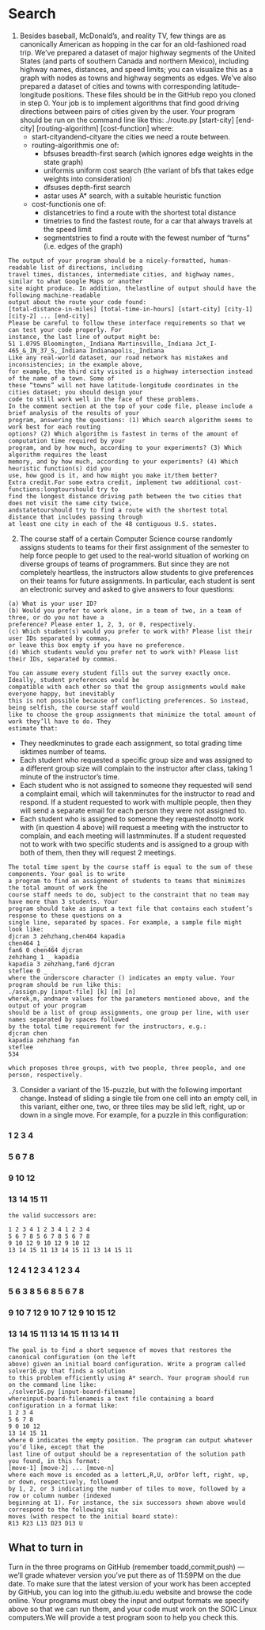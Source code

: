 # Search

1. Besides baseball, McDonald’s, and reality TV, few things are as canonically American as hopping in the
    car for an old-fashioned road trip. We’ve prepared a dataset of major highway segments of the United
    States (and parts of southern Canada and northern Mexico), including highway names, distances, and
    speed limits; you can visualize this as a graph with nodes as towns and highway segments as edges.
    We’ve also prepared a dataset of cities and towns with corresponding latitude-longitude positions.
    These files should be in the GitHub repo you cloned in step 0. Your job is to implement algorithms
    that find good driving directions between pairs of cities given by the user. Your program should be
    run on the command line like this:
    ./route.py [start-city] [end-city] [routing-algorithm] [cost-function]
    where:
    * start-cityandend-cityare the cities we need a route between.
    * routing-algorithmis one of:
        - bfsuses breadth-first search (which ignores edge weights in the state graph)  
        - uniformis uniform cost search (the variant of bfs that takes edge weights into consideration)
        - dfsuses depth-first search
        - astar uses A* search, with a suitable heuristic function
    * cost-functionis one of:
        - distancetries to find a route with the shortest total distance
        - timetries to find the fastest route, for a car that always travels at the speed limit
        - segmentstries to find a route with the fewest number of “turns” (i.e. edges of the graph)

```
The output of your program should be a nicely-formatted, human-readable list of directions, including
travel times, distances, intermediate cities, and highway names, similar to what Google Maps or another
site might produce. In addition, thelastline of output should have the following machine-readable
output about the route your code found:
[total-distance-in-miles] [total-time-in-hours] [start-city] [city-1] [city-2] ... [end-city]
Please be careful to follow these interface requirements so that we can test your code properly. For
instance, the last line of output might be:
51 1.0795 Bloomington,_Indiana Martinsville,_Indiana Jct_I-465_&_IN_37_S,_Indiana Indianapolis,_Indiana
Like any real-world dataset, our road network has mistakes and inconsistencies; in the example above,
for example, the third city visited is a highway intersection instead of the name of a town. Some of
these “towns” will not have latitude-longitude coordinates in the cities dataset; you should design your
code to still work well in the face of these problems.
In the comment section at the top of your code file, please include a brief analysis of the results of your
program, answering the questions: (1) Which search algorithm seems to work best for each routing
options? (2) Which algorithm is fastest in terms of the amount of computation time required by your
program, and by how much, according to your experiments? (3) Which algorithm requires the least
memory, and by how much, according to your experiments? (4) Which heuristic function(s) did you
use, how good is it, and how might you make it/them better?
Extra credit.For some extra credit, implement two additional cost-functions:longtourshould try to
find the longest distance driving path between the two cities that does not visit the same city twice,
andstatetourshould try to find a route with the shortest total distance that includes passing through
at least one city in each of the 48 contiguous U.S. states.
```


2. The course staff of a certain Computer Science course randomly assigns students to teams for their first
    assignment of the semester to help force people to get used to the real-world situation of working on
    diverse groups of teams of programmers. But since they are not completely heartless, the instructors
    allow students to give preferences on their teams for future assignments. In particular, each student is
    sent an electronic survey and asked to give answers to four questions:

```
(a) What is your user ID?
(b) Would you prefer to work alone, in a team of two, in a team of three, or do you not have a
preference? Please enter 1, 2, 3, or 0, respectively.
(c) Which student(s) would you prefer to work with? Please list their user IDs separated by commas,
or leave this box empty if you have no preference.
(d) Which students would you prefer not to work with? Please list their IDs, separated by commas.
```
```
You can assume every student fills out the survey exactly once. Ideally, student preferences would be
compatible with each other so that the group assignments would make everyone happy, but inevitably
this is not possible because of conflicting preferences. So instead, being selfish, the course staff would
like to choose the group assignments that minimize the total amount of work they’ll have to do. They
estimate that:
```
- They needkminutes to grade each assignment, so total grading time isktimes number of teams.
- Each student who requested a specific group size and was assigned to a different group size will
    complain to the instructor after class, taking 1 minute of the instructor’s time.
- Each student who is not assigned to someone they requested will send a complaint email, which
    will takenminutes for the instructor to read and respond. If a student requested to work with
    multiple people, then they will send a separate email for each person they were not assigned to.
- Each student who is assigned to someone they requestednotto work with (in question 4 above)
    will request a meeting with the instructor to complain, and each meeting will lastmminutes. If
    a student requested not to work with two specific students and is assigned to a group with both
    of them, then they will request 2 meetings.

```
The total time spent by the course staff is equal to the sum of these components. Your goal is to write
a program to find an assignment of students to teams that minimizes the total amount of work the
course staff needs to do, subject to the constraint that no team may have more than 3 students. Your
program should take as input a text file that contains each student’s response to these questions on a
single line, separated by spaces. For example, a sample file might look like:
djcran 3 zehzhang,chen464 kapadia
chen464 1 _ _
fan6 0 chen464 djcran
zehzhang 1 _ kapadia
kapadia 3 zehzhang,fan6 djcran
steflee 0 _ _
where the underscore character () indicates an empty value. Your program should be run like this:
./assign.py [input-file] [k] [m] [n]
wherek,m, andnare values for the parameters mentioned above, and the output of your program
should be a list of group assignments, one group per line, with user names separated by spaces followed
by the total time requirement for the instructors, e.g.:
djcran chen
kapadia zehzhang fan
steflee
534
```

```
which proposes three groups, with two people, three people, and one person, respectively.
```
3. Consider a variant of the 15-puzzle, but with the following important change. Instead of sliding a
    single tile from one cell into an empty cell, in this variant, either one, two, or three tiles may be slid
    left, right, up or down in a single move. For example, for a puzzle in this configuration:

### 1 2 3 4

### 5 6 7 8

### 9 10 12

### 13 14 15 11

```
the valid successors are:
```
```
1 2 3 4 1 2 3 4 1 2 3 4
5 6 7 8 5 6 7 8 5 6 7 8
9 10 12 9 10 12 9 10 12
13 14 15 11 13 14 15 11 13 14 15 11
```
### 1 2 4 1 2 3 4 1 2 3 4

### 5 6 3 8 5 6 8 5 6 7 8

### 9 10 7 12 9 10 7 12 9 10 15 12

### 13 14 15 11 13 14 15 11 13 14 11

```
The goal is to find a short sequence of moves that restores the canonical configuration (on the left
above) given an initial board configuration. Write a program called solver16.py that finds a solution
to this problem efficiently using A* search. Your program should run on the command line like:
./solver16.py [input-board-filename]
whereinput-board-filenameis a text file containing a board configuration in a format like:
1 2 3 4
5 6 7 8
9 0 10 12
13 14 15 11
where 0 indicates the empty position. The program can output whatever you’d like, except that the
last line of output should be a representation of the solution path you found, in this format:
[move-1] [move-2] ... [move-n]
where each move is encoded as a letterL,R,U, orDfor left, right, up, or down, respectively, followed
by 1, 2, or 3 indicating the number of tiles to move, followed by a row or column number (indexed
beginning at 1). For instance, the six successors shown above would correspond to the following six
moves (with respect to the initial board state):
R13 R23 L13 D23 D13 U
```
## What to turn in

Turn in the three programs on GitHub (remember toadd,commit,push) — we’ll grade whatever version
you’ve put there as of 11:59PM on the due date. To make sure that the latest version of your work has
been accepted by GitHub, you can log into the github.iu.edu website and browse the code online. Your
programs must obey the input and output formats we specify above so that we can run them,
and your code must work on the SOIC Linux computers.We will provide a test program soon to
help you check this.


